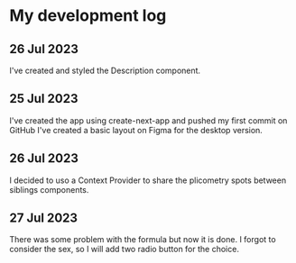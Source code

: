 # My development log

## 26 Jul 2023
I've created and styled the Description component.  

## 25 Jul 2023
I've created the app using create-next-app and pushed my first commit on GitHub
I've created a basic layout on Figma for the desktop version.

## 26 Jul 2023
I decided to uso a Context Provider to share the plicometry spots between siblings components.

## 27 Jul 2023
There was some problem with the formula but now it is done. I forgot to consider the sex, so I will add
two radio button for the choice.